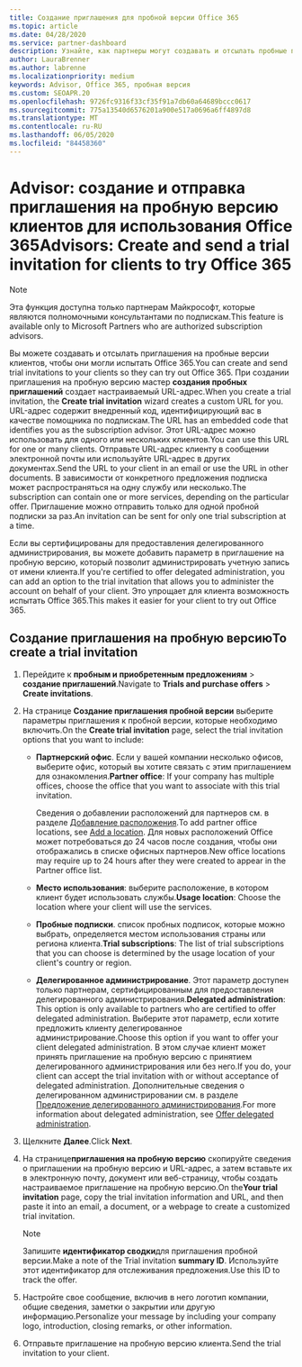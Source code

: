 ```yaml
---
title: Создание приглашения для пробной версии Office 365
ms.topic: article
ms.date: 04/28/2020
ms.service: partner-dashboard
description: Узнайте, как партнеры могут создавать и отсылать пробные приглашения для своих клиентов, чтобы опробовать Office 365. Партнеры в целом являются полномочными консультантами по подпискам.
author: LauraBrenner
ms.author: labrenne
ms.localizationpriority: medium
keywords: Advisor, Office 365, пробная версия
ms.custom: SEOAPR.20
ms.openlocfilehash: 9726fc9316f33cf35f91a7db60a64689bccc0617
ms.sourcegitcommit: 775a13540d6576201a900e517a0696a6ff4897d8
ms.translationtype: MT
ms.contentlocale: ru-RU
ms.lasthandoff: 06/05/2020
ms.locfileid: "84458360"
---
```

# <a name="advisors-create-and-send-a-trial-invitation-for-clients-to-try-office-365"></a><span data-ttu-id="9dec7-105">Advisor: создание и отправка приглашения на пробную версию клиентов для использования Office 365</span><span class="sxs-lookup"><span data-stu-id="9dec7-105">Advisors: Create and send a trial invitation for clients to try Office 365</span></span>

> [!NOTE]
> <span data-ttu-id="9dec7-106">Эта функция доступна только партнерам Майкрософт, которые являются полномочными консультантами по подпискам.</span><span class="sxs-lookup"><span data-stu-id="9dec7-106">This feature is available only to Microsoft Partners who are authorized subscription advisors.</span></span>

<span data-ttu-id="9dec7-107">Вы можете создавать и отсылать приглашения на пробные версии клиентов, чтобы они могли испытать Office 365.</span><span class="sxs-lookup"><span data-stu-id="9dec7-107">You can create and send trial invitations to your clients so they can try out Office 365.</span></span> <span data-ttu-id="9dec7-108">При создании приглашения на пробную версию мастер **создания пробных приглашений** создает настраиваемый URL-адрес.</span><span class="sxs-lookup"><span data-stu-id="9dec7-108">When you create a trial invitation, the **Create trial invitation** wizard creates a custom URL for you.</span></span> <span data-ttu-id="9dec7-109">URL-адрес содержит внедренный код, идентифицирующий вас в качестве помощника по подпискам.</span><span class="sxs-lookup"><span data-stu-id="9dec7-109">The URL has an embedded code that identifies you as the subscription advisor.</span></span> <span data-ttu-id="9dec7-110">Этот URL-адрес можно использовать для одного или нескольких клиентов.</span><span class="sxs-lookup"><span data-stu-id="9dec7-110">You can use this URL for one or many clients.</span></span> <span data-ttu-id="9dec7-111">Отправьте URL-адрес клиенту в сообщении электронной почты или используйте URL-адрес в других документах.</span><span class="sxs-lookup"><span data-stu-id="9dec7-111">Send the URL to your client in an email or use the URL in other documents.</span></span> <span data-ttu-id="9dec7-112">В зависимости от конкретного предложения подписка может распространяться на одну службу или несколько.</span><span class="sxs-lookup"><span data-stu-id="9dec7-112">The subscription can contain one or more services, depending on the particular offer.</span></span> <span data-ttu-id="9dec7-113">Приглашение можно отправить только для одной пробной подписки за раз.</span><span class="sxs-lookup"><span data-stu-id="9dec7-113">An invitation can be sent for only one trial subscription at a time.</span></span>

<span data-ttu-id="9dec7-114">Если вы сертифицированы для предоставления делегированного администрирования, вы можете добавить параметр в приглашение на пробную версию, который позволит администрировать учетную запись от имени клиента.</span><span class="sxs-lookup"><span data-stu-id="9dec7-114">If you're certified to offer delegated administration, you can add an option to the trial invitation that allows you to administer the account on behalf of your client.</span></span> <span data-ttu-id="9dec7-115">Это упрощает для клиента возможность испытать Office 365.</span><span class="sxs-lookup"><span data-stu-id="9dec7-115">This makes it easier for your client to try out Office 365.</span></span>

## <a name="to-create-a-trial-invitation"></a><span data-ttu-id="9dec7-116">Создание приглашения на пробную версию</span><span class="sxs-lookup"><span data-stu-id="9dec7-116">To create a trial invitation</span></span>

1. <span data-ttu-id="9dec7-117">Перейдите к **пробным и приобретенным предложениям**  >  **создание приглашений**.</span><span class="sxs-lookup"><span data-stu-id="9dec7-117">Navigate to **Trials and purchase offers** > **Create invitations**.</span></span>

2. <span data-ttu-id="9dec7-118">На странице **Создание приглашения пробной версии** выберите параметры приглашения к пробной версии, которые необходимо включить.</span><span class="sxs-lookup"><span data-stu-id="9dec7-118">On the **Create trial invitation** page, select the trial invitation options that you want to include:</span></span>

    - <span data-ttu-id="9dec7-119">**Партнерский офис**. Если у вашей компании несколько офисов, выберите офис, который вы хотите связать с этим приглашением для ознакомления.</span><span class="sxs-lookup"><span data-stu-id="9dec7-119">**Partner office**: If your company has multiple offices, choose the office that you want to associate with this trial invitation.</span></span>

        <span data-ttu-id="9dec7-120">Сведения о добавлении расположений для партнеров см. в разделе [Добавление расположения](manage-locations.md).</span><span class="sxs-lookup"><span data-stu-id="9dec7-120">To add partner office locations, see [Add a location](manage-locations.md).</span></span> <span data-ttu-id="9dec7-121">Для новых расположений Office может потребоваться до 24 часов после создания, чтобы они отображались в списке офисных партнеров.</span><span class="sxs-lookup"><span data-stu-id="9dec7-121">New office locations may require up to 24 hours after they were created to appear in the Partner office list.</span></span>

    - <span data-ttu-id="9dec7-122">**Место использования**: выберите расположение, в котором клиент будет использовать службы.</span><span class="sxs-lookup"><span data-stu-id="9dec7-122">**Usage location**: Choose the location where your client will use the services.</span></span>
    - <span data-ttu-id="9dec7-123">**Пробные подписки**. список пробных подписок, которые можно выбрать, определяется местом использования страны или региона клиента.</span><span class="sxs-lookup"><span data-stu-id="9dec7-123">**Trial subscriptions**: The list of trial subscriptions that you can choose is determined by the usage location of your client's country or region.</span></span>
    - <span data-ttu-id="9dec7-124">**Делегированное администрирование**. Этот параметр доступен только партнерам, сертифицированным для предоставления делегированного администрирования.</span><span class="sxs-lookup"><span data-stu-id="9dec7-124">**Delegated administration**: This option is only available to partners who are certified to offer delegated administration.</span></span> <span data-ttu-id="9dec7-125">Выберите этот параметр, если хотите предложить клиенту делегированное администрирование.</span><span class="sxs-lookup"><span data-stu-id="9dec7-125">Choose this option if you want to offer your client delegated administration.</span></span> <span data-ttu-id="9dec7-126">В этом случае клиент может принять приглашение на пробную версию с принятием делегированного администрирования или без него.</span><span class="sxs-lookup"><span data-stu-id="9dec7-126">If you do, your client can accept the trial invitation with or without acceptance of delegated administration.</span></span> <span data-ttu-id="9dec7-127">Дополнительные сведения о делегированном администрировании см. в разделе [Предложение делегированного администрирования](customers-revoke-admin-privileges.md).</span><span class="sxs-lookup"><span data-stu-id="9dec7-127">For more information about delegated administration, see [Offer delegated administration](customers-revoke-admin-privileges.md).</span></span>

3. <span data-ttu-id="9dec7-128">Щелкните **Далее**.</span><span class="sxs-lookup"><span data-stu-id="9dec7-128">Click **Next**.</span></span>

4. <span data-ttu-id="9dec7-129">На странице**приглашения на пробную версию** скопируйте сведения о приглашении на пробную версию и URL-адрес, а затем вставьте их в электронную почту, документ или веб-страницу, чтобы создать настраиваемое приглашение на пробную версию.</span><span class="sxs-lookup"><span data-stu-id="9dec7-129">On the**Your trial invitation** page, copy the trial invitation information and URL, and then paste it into an email, a document, or a webpage to create a customized trial invitation.</span></span>

    > [!NOTE]
    > <span data-ttu-id="9dec7-130">Запишите **идентификатор сводки**для приглашения пробной версии.</span><span class="sxs-lookup"><span data-stu-id="9dec7-130">Make a note of the Trial invitation **summary ID**.</span></span> <span data-ttu-id="9dec7-131">Используйте этот идентификатор для отслеживания предложения.</span><span class="sxs-lookup"><span data-stu-id="9dec7-131">Use this ID to track the offer.</span></span>

5. <span data-ttu-id="9dec7-132">Настройте свое сообщение, включив в него логотип компании, общие сведения, заметки о закрытии или другую информацию.</span><span class="sxs-lookup"><span data-stu-id="9dec7-132">Personalize your message by including your company logo, introduction, closing remarks, or other information.</span></span>

6. <span data-ttu-id="9dec7-133">Отправьте приглашение на пробную версию клиента.</span><span class="sxs-lookup"><span data-stu-id="9dec7-133">Send the trial invitation to your client.</span></span>
